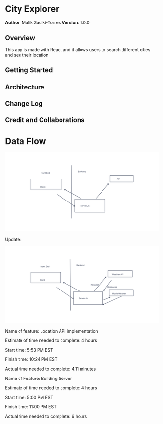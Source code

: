 # City Explorer

**Author**: Malik Sadiki-Torres
**Version**: 1.0.0 

## Overview

This app is made with React and it allows users to search different cities and see their location

## Getting Started
<!-- What are the steps that a user must take in order to build this app on their own machine and get it running? -->

## Architecture
<!-- Provide a detailed description of the application design. What technologies (languages, libraries, etc) you're using, and any other relevant design information. -->

## Change Log
<!-- Use this area to document the iterative changes made to your application as each feature is successfully implemented. Use time stamps. Here's an example:

01-01-2001 4:59pm - Application now has a fully-functional express server, with a GET route for the location resource. -->

## Credit and Collaborations 

# Data Flow

![Data Flow](/img/ServerDataFlow.png)

Update:

![Data Flow](/img/Lab08flow.png)

Name of feature: Location API implementation

Estimate of time needed to complete: 4 hours

Start time: 5:53 PM EST

Finish time: 10:24 PM EST

Actual time needed to complete: 4.11 minutes

Name of Feature: Building Server


Estimate of time needed to complete: 4 hours

Start time: 5:00 PM EST

Finish time: 11:00 PM EST

Actual time needed to complete: 6 hours
